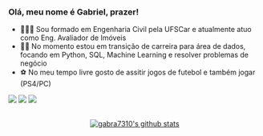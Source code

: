 ### Olá, meu nome é Gabriel, prazer!

- 👷🏻‍♂️ Sou formado em Engenharia Civil pela UFSCar e atualmente atuo como Eng. Avaliador de Imóveis
- 👩‍💻 No momento estou em transição de carreira para área de dados, focando em Python, SQL, Machine Learning e resolver problemas de negócio
- ⚽ No meu tempo livre gosto de assitir jogos de futebol e também jogar (PS4/PC)

<div> 
  <a href="https://gabra7310.github.io/portfolio_projetos/" target="_blank"><img src="https://img.shields.io/badge/-Portfólio-%230077B5?style=for-the-badge&Color=white" target="_blank"></a>
  <a href="mailto:gabriel.alves995@gmail.com"><img src="https://img.shields.io/badge/-Gmail-%23333?style=for-the-badge&logo=gmail&logoColor=white" target="_blank"></a>
  <a href="https://www.linkedin.com/in/gabriel-alves-7310/" target="_blank"><img src="https://img.shields.io/badge/-LinkedIn-%230077B5?style=for-the-badge&logo=linkedin&logoColor=white" target="_blank"></a>
</div>

##

<p align="center">
  <a href="https://github.com/gabra7310/github-readme-stats"><img align="center" src="https://github-readme-stats.zohan.tech/api?username=gabra7310&count_private=true&show_icons=true&include_all_commits=true&hide_border=true&theme=radical" alt="gabra7310's github stats" /></a>
  </a>
</p>

